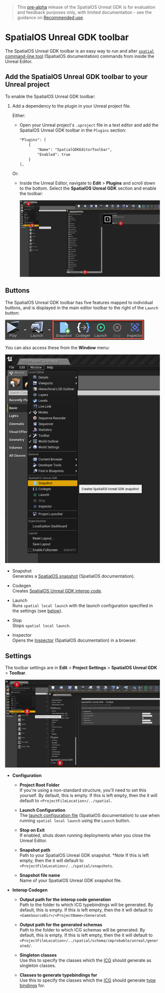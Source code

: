 > This [pre-alpha](https://docs.improbable.io/reference/13.1/shared/release-policy#maturity-stages) release of the SpatialOS Unreal GDK is for evaluation and feedback purposes only, with limited documentation - see the guidance on [Recommended use](../../README.md#recommended-use).

# SpatialOS Unreal GDK toolbar

The SpatialOS Unreal GDK toolbar is an easy way to run and alter [`spatial` command-line tool](https://docs.improbable.io/reference/13.1/shared/glossary#the-spatial-command-line-tool) (SpatialOS documentation) commands from inside the Unreal Editor.

## Add the SpatialOS Unreal GDK toolbar to your Unreal project

To enable the SpatialOS Unreal GDK toolbar:

1. Add a dependency to the plugin in your Unreal project file.

	Either:
	* Open your Unreal project's `.uproject` file in a text editor and add the SpatialOS Unreal GDK toolbar in the `Plugins` section:
	    ```
	    "Plugins": [
	        {
	            "Name": "SpatialGDKEditorToolbar",
	            "Enabled": true
	        }
	    ],
	    ```

   Or:
	* Inside the Unreal Editor, navigate to **Edit** > **Plugins** and scroll down
	to the bottom. Select the **SpatialOS Unreal GDK** section and enable the toolbar:

		![Toolbar](../assets/screen_grabs/toolbar/enable_toolbar.png)

## Buttons

The SpatialOS Unreal GDK toolbar has five features mapped to individual buttons, and is displayed in the main editor toolbar to the right of the `Launch` button:

 ![Toolbar](../assets/screen_grabs/toolbar/toolbar_buttons.png)

You can also access these from the **Window** menu:

 ![Toolbar](../assets/screen_grabs/toolbar/window_access.png)


* Snapshot</br>
Generates a [SpatialOS snapshot](https://docs.improbable.io/reference/13.1/shared/glossary#snapshot) (SpatialOS documentation).

* Codegen</br>
Creates [SpatialOS Unreal GDK interop code](./interop.md).

* Launch</br>
Runs `spatial local launch` with the launch configuration specified in the settings (see [below](#settings)).

* Stop</br>
Stops `spatial local launch`.

* Inspector</br>
Opens the [Inspector](https://docs.improbable.io/reference/13.1/shared/glossary#inspector) (SpatialOS documentation) in a browser.

## Settings

The toolbar settings are in **Edit** > **Project Settings** > **SpatialOS Unreal GDK** > **Toolbar**.

 ![Toolbar](../assets/screen_grabs/toolbar/toolbar_settings.png)

* **Configuration**

    * **Project Root Folder**</br>
    If you're using a non-standard structure, you'll need to set this yourself. By default, this is empty. If this is left empty, then the it will default to `<ProjectFileLocation>/../spatial`.

    * **Launch Configuration**</br>
    The [launch configuration file](https://docs.improbable.io/reference/13.1/shared/reference/file-formats/launch-config) (SpatialOS documentation) to use when running `spatial local launch` using the `Launch` button.

    * **Stop on Exit**</br>
    If enabled, shuts down running deployments when you close the Unreal Editor.

    * **Snapshot path**</br>
    Path to your SpatialOS Unreal GDK snapshot. **Note* If this is left empty, then the it will default to `<ProjectFileLocation>/../spatial/snapshots`.

    * **Snapshot file name**</br>
    Name of your SpatialOS Unreal GDK snapshot file.

* **Interop Codegen**

    * **Output path for the interop code generation**</br>
    Path to the folder to which ICG typebindings will be generated. By default, this is empty. If this is left empty, then the it will default to `<GameSourceDir>/<ProjectName>/Generated`.

    * **Output path for the generated schemas**</br>
    Path to the folder to which ICG schemas will be generated. By default, this is empty. If this is left empty, then the it will default to `<ProjectFileLocation>/../spatial/schema/improbable/unreal/generated/`.

    * **Singleton classes**</br>
    Use this to specify the classes which the [ICG](./interop.md) should generate as singleton classes.

    * **Classes to generate typebindings for**</br>
    Use this to specify the classes which the [ICG](./interop.md) should generate [type bindings](./glossary.md#type-bindings) for.
